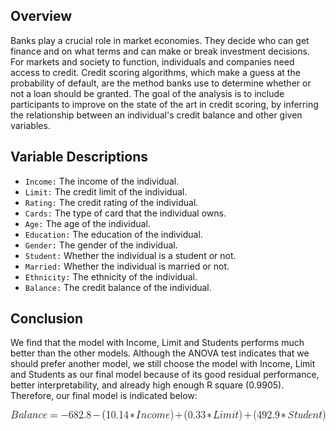 ## Overview

Banks play a crucial role in market economies. They decide who can get finance and on what terms and can make or break investment decisions. For markets and society to function, individuals and companies need access to credit. Credit scoring algorithms, which make a guess at the probability of default, are the method banks use to determine whether or not a loan should be granted. The goal of the analysis is to include participants to improve on the state of the art in credit scoring, by inferring the relationship between an individual's credit balance and other given variables.

## Variable Descriptions

- `Income:` The income of the individual.
- `Limit:` The credit limit of the individual.
- `Rating:` The credit rating of the individual.
- `Cards:` The type of card that the individual owns.
- `Age:` The age of the individual.
- `Education:` The education of the individual.
- `Gender:` The gender of the individual.
- `Student:` Whether the individual is a student or not.
- `Married:` Whether the individual is married or not.
- `Ethnicity:` The ethnicity of the individual.
- `Balance:` The credit balance of the individual.

## Conclusion

We find that the model with Income, Limit and Students performs much better than the other models. Although the ANOVA test indicates that we should prefer another model, we still choose the model with Income, Limit and Students as our final model because of its good residual performance, better interpretability, and already high enough R square (0.9905). Therefore, our final model is indicated below:

<p align="center">
  <img width="565" height="18" src="/graphics/Equation.png">
</p>
